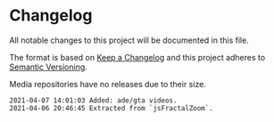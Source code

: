 # Changelog

All notable changes to this project will be documented in this file.

The format is based on [Keep a Changelog](http://keepachangelog.com/en/1.0.0/)
and this project adheres to [Semantic Versioning](http://semver.org/spec/v2.0.0.html).

Media repositories have no releases due to their size.

```
2021-04-07 14:01:03 Added: ade/gta videos.
2021-04-06 20:46:45 Extracted from `jsFractalZoom`.
```
